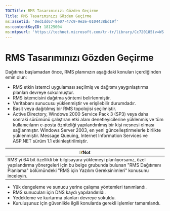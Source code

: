 ```yaml
---
TOCTitle: RMS Tasarımınızı Gözden Geçirme
Title: RMS Tasarımınızı Gözden Geçirme
ms:assetid: '0ed1dd67-8e07-47c9-9e2e-0104438bd19f'
ms:contentKeyID: 18125004
ms:mtpsurl: 'https://technet.microsoft.com/tr-tr/library/Cc720185(v=WS.10)'
---
```


RMS Tasarımınızı Gözden Geçirme
===============================

Dağıtıma başlamadan önce, RMS planınızın aşağıdaki konuları içerdiğinden emin olun:

-   RMS etkin istemci uygulaması seçilmiş ve dağıtımı yaygınlaştırma planları devreye sokulmuştur.
-   RMS istemcisini dağıtma yöntemi belirlenmiştir.
-   Veritabanı sunucusu yüklenmiştir ve erişilebilir durumdadır.
-   Basit veya dağıtılmış bir RMS topolojisi seçilmiştir.
-   Active Directory, Windows 2000 Service Pack 3 (SP3) veya daha sonraki sürümünü çalıştıran etki alanı denetleyicilerine yüklenmiş ve tüm kullanıcıların e-posta özniteliği yapılandırılmış bir kişi nesnesi olması sağlanmıştır. Windows Server 2003, en yeni güncelleştirmelerle birlikte yüklenmiştir. Message Queuing, Internet Information Services ve ASP.NET sürüm 1.1 etkinleştirilmiştir.

| ![](/security-updates/images/Cc720185.note(WS.10).gif)Not                                                                                                                                                       |
|----------------------------------------------------------------------------------------------------------------------------------------------------------------------------------------------------------------------------|
| RMS'yi 64 bit özellikli bir bilgisayara yüklemeyi planlıyorsanız, özel yapılandırma yönergeleri için bu belge grubunda bulunan "RMS Dağıtımını Planlama" bölümündeki "RMS için Yazılım Gereksinimleri" konusunu inceleyin. |

-   Yük dengeleme ve sunucu yerine çalışma yöntemleri tanımlandı.
-   RMS sunucuları için DNS kaydı yapılandırıldı.
-   Yedekleme ve kurtarma planları devreye sokuldu.
-   Kuruluşunuz için güvenlikle ilgili konularda gerekli işlemler tamamlandı.
